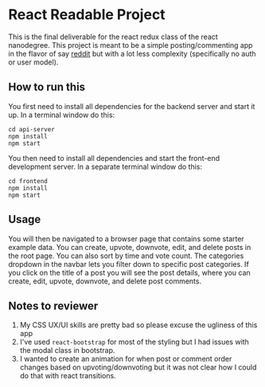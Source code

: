 # React Readable Project

This is the final deliverable for the react redux class of the react nanodegree.
This project is meant to be a simple posting/commenting app in the flavor of say [reddit](https://www.reddit.com/)
but with a lot less complexity (specifically no auth or user model).

## How to run this

You first need to install all dependencies for the backend server and start it up.
In a terminal window do this:

    cd api-server
    npm install
    npm start

You then need to install all dependencies and start the front-end development server.
In a separate terminal window do this:

    cd frontend
    npm install
    npm start

## Usage

You will then be navigated to a browser page that contains some starter example data.
You can create, upvote, downvote, edit, and delete posts in the root page.
You can also sort by time and vote count.
The categories dropdown in the navbar lets you filter down to specific post categories.
If you click on the title of a post you will see the post details, where you can
create, edit, upvote, downvote, and delete post comments.

## Notes to reviewer

1. My CSS UX/UI skills are pretty bad so please excuse the ugliness of this app
2. I've used `react-bootstrap` for most of the styling but I had issues with the modal class in bootstrap.
3. I wanted to create an animation for when post or comment order changes based on upvoting/downvoting but it was not clear how I could do that with react transitions.
